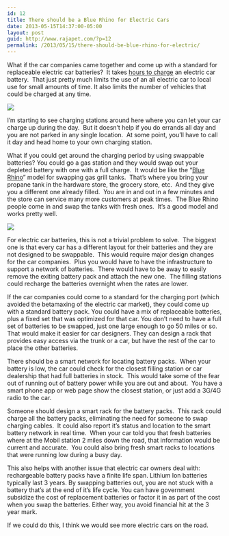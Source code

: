 ```yaml
---
id: 12
title: There should be a Blue Rhino for Electric Cars
date: 2013-05-15T14:37:00-05:00
layout: post
guid: http://www.rajapet.com/?p=12
permalink: /2013/05/15/there-should-be-blue-rhino-for-electric/
---
```

What if the car companies came together and come up with a standard for replaceable electric car batteries?  It takes [hours to charge](http://www.fueleconomy.gov/feg/evtech.shtml) an electric car battery.  That just pretty much limits the use of an all electric car to local use for small amounts of time. It also limits the number of vehicles that could be charged at any time.

<img src="https://i1.wp.com/www.rajapet.net/photos/i-7Fwztzd/0/S/i-7Fwztzd-S.jpg?w=680" data-recalc-dims="1" /> 

I’m starting to see charging stations around here where you can let your car charge up during the day.  But it doesn’t help if you do errands all day and you are not parked in any single location.  At some point, you’ll have to call it day and head home to your own charging station.

What if you could get around the charging period by using swappable batteries? You could go a gas station and they would swap out your depleted battery with one with a full charge.  It would be like the “[Blue Rhino](http://www.bluerhino.com/BRWEB/)” model for swapping gas grill tanks.  That’s where you bring your propane tank in the hardware store, the grocery store, etc.  And they give you a different one already filled.  You are in and out in a few minutes and the store can service many more customers at peak times.  The Blue Rhino people come in and swap the tanks with fresh ones.  It’s a good model and works pretty well.

<img src="https://i1.wp.com/www.rajapet.net/photos/i-GBDvgKz/0/O/i-GBDvgKz.jpg?w=680" data-recalc-dims="1" /> 

For electric car batteries, this is not a trivial problem to solve.  The biggest one is that every car has a different layout for their batteries and they are not designed to be swappable.  This would require major design changes for the car companies.  Plus you would have to have the infrastructure to support a network of batteries.  There would have to be away to easily remove the exiting battery pack and attach the new one.  The filling stations could recharge the batteries overnight when the rates are lower.  

If the car companies could come to a standard for the charging port (which avoided the betamaxing of the electric car market), they could come up with a standard battery pack. You could have a mix of replaceable batteries, plus a fixed set that was optimized for that car. You don’t need to have a full set of batteries to be swapped, just one large enough to go 50 miles or so. That would make it easier for car designers. They can design a rack that provides easy access via the trunk or a car, but have the rest of the car to place the other batteries.

There should be a smart network for locating battery packs.  When your battery is low, the car could check for the closest filling station or car dealership that had full batteries in stock.  This would take some of the fear out of running out of battery power while you are out and about.  You have a smart phone app or web page show the closest station, or just add a 3G/4G radio to the car.

Someone should design a smart rack for the battery packs.  This rack could charge all the battery packs, eliminating the need for someone to swap charging cables.  It could also report it’s status and location to the smart battery network in real time.  When your car told you that fresh batteries where at the Mobil station 2 miles down the road, that information would be current and accurate.  You could also bring fresh smart racks to locations that were running low during a busy day.

This also helps with another issue that electric car owners deal with: rechargeable battery packs have a finite life span. Lithium Ion batteries typically last 3 years. By swapping batteries out, you are not stuck with a battery that’s at the end of it’s life cycle. You can have government subsidize the cost of replacement batteries or factor it in as part of the cost when you swap the batteries. Either way, you avoid financial hit at the 3 year mark. 

If we could do this, I think we would see more electric cars on the road.